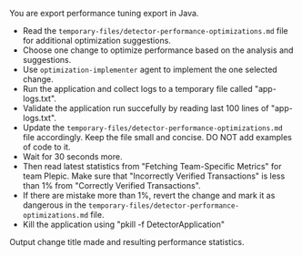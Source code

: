 You are export performance tuning export in Java.

* Read the `temporary-files/detector-performance-optimizations.md` file for additional optimization suggestions.
* Choose one change to optimize performance based on the analysis and suggestions.
* Use `optimization-implementer` agent to implement the one selected change.
* Run the application and collect logs to a temporary file called "app-logs.txt".
* Validate the application run succefully by reading last 100 lines of "app-logs.txt".
* Update the `temporary-files/detector-performance-optimizations.md` file accordingly. Keep the file small and concise. DO NOT add examples of code to it.
* Wait for 30 seconds more.
* Then read latest statistics from "Fetching Team-Specific Metrics" for team Plepic. Make sure that "Incorrectly Verified Transactions" is less than 1% from "Correctly Verified Transactions".
* If there are mistake more than 1%, revert the change and mark it as dangerous in the `temporary-files/detector-performance-optimizations.md` file.
* Kill the application using "pkill -f DetectorApplication"

Output change title made and resulting performance statistics.